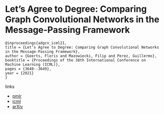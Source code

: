 # Let’s Agree to Degree: Comparing Graph Convolutional Networks in the Message-Passing Framework

```
@inproceedings{adgcn_icml21,
title = {Let’s Agree to Degree: Comparing Graph Convolutional Networks in the Message-Passing Framework},
author = {Geerts, Floris and Mazowiecki, Filip and Perez, Guillermo},
booktitle = {Proceedings of the 38th International Conference on Machine Learning (ICML)},
pages = {3640--3649},
year = {2021}
}
```

links
- [pmlr](http://proceedings.mlr.press/v139/geerts21a.html)
- [icml](https://icml.cc/Conferences/2021/ScheduleMultitrack?event=10440)
- [arXiv](https://arxiv.org/abs/2004.02593)